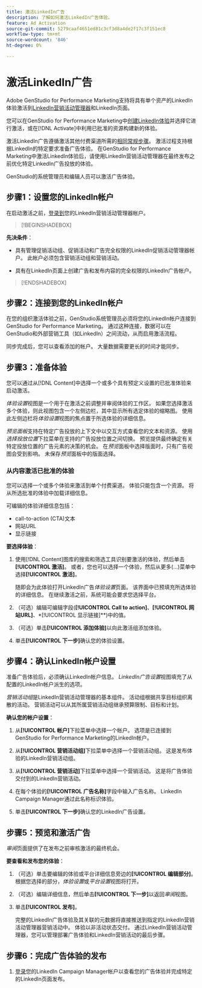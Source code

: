 ```yaml
---
title: 激活LinkedIn广告
description: 了解如何激活LinkedIn广告体验。
feature: Ad Activation
source-git-commit: 5279caaf4651ed81c3cf3d8a4de2f17c3f151ec8
workflow-type: tm+mt
source-wordcount: '846'
ht-degree: 0%

---
```


# 激活LinkedIn广告

Adobe GenStudio for Performance Marketing支持将具有单个资产的LinkedIn体验激活到[LinkedIn营销活动管理器](https://business.linkedin.com/marketing-solutions)和LinkedIn页面。

您可以在GenStudio for Performance Marketing中[创建LinkedIn体验](/help/user-guide/create/create-linkedin.md)并选择它进行激活，或在[!DNL Activate]中利用已批准的资源构建新的体验。

激活LinkedIn广告遵循激活其他付费渠道所需的[相同常规步骤](create-activation.md)。 激活过程支持根据LinkedIn的特定要求准备广告体验。 在GenStudio for Performance Marketing中激活LinkedIn体验后，请使用LinkedIn营销活动管理器在最终发布之前优化特定LinkedIn广告投放的体验。

GenStudio的系统管理员和编辑人员可以激活广告体验。

## 步骤1：设置您的LinkedIn帐户

在启动激活之前，[登录到](https://www.linkedin.com/campaignmanager/login)您的LinkedIn营销活动管理器帐户。

>[!BEGINSHADEBOX]

**先决条件**：

* 具有管理促销活动组、促销活动和广告完全权限的LinkedIn促销活动管理器帐户。 此帐户必须包含营销活动组和营销活动。

* 具有在LinkedIn页面上创建广告和发布内容的完全权限的LinkedIn广告帐户。

>[!ENDSHADEBOX]

## 步骤2：连接到您的LinkedIn帐户

在您的组织激活体验之前，GenStudio系统管理员必须将您的LinkedIn帐户连接到GenStudio for Performance Marketing。 通过这种连接，数据可以在GenStudio和外部营销工具（如LinkedIn）之间流动，从而启用激活流程。

同步完成后，您可以查看添加的帐户。 大量数据需要更长的时间才能同步。

## 步骤3：准备体验

您可以通过从[!DNL Content]中选择一个或多个具有预定义设置的已批准体验来启动激活。

_体验设置_&#x200B;视图是一个用于在激活之前调整并审阅体验的工作区。 如果您选择激活多个体验，则此视图包含一个左侧边栏，其中显示所有选定体验的缩略图。 使用此左侧边栏将&#x200B;_体验设置_&#x200B;视图的焦点置于所选体验的详细信息。

_预览面板_&#x200B;支持在特定广告投放的上下文中以交互方式查看您的文本和资源。 使用&#x200B;_选择投放位置_&#x200B;下拉菜单在支持的广告投放位置之间切换。 预览提供最终确定有关特定投放位置的广告元素的决策的机会。 在&#x200B;_预览_&#x200B;面板中选择版面时，只有广告视图会受到影响。 未保存&#x200B;_预览_&#x200B;面板中的版面选择。

### 从内容激活已批准的体验

您可以选择一个或多个体验来激活到单个付费渠道。 体验只能包含一个资源。 将从所选批准的体验中加载详细信息。

可编辑的体验详细信息包括：

* call-to-action (CTA)文本
* 网站URL
* 显示链接

**要选择体验**：

1. 使用[!DNL Content]图库的搜索和筛选工具识别要激活的体验，然后单击&#x200B;**[!UICONTROL 激活]**。 或者，您也可以选择一个体验，然后从更多(...)菜单中选择&#x200B;**[!UICONTROL 激活]**。

   随即会为此体验打开LinkedIn广告&#x200B;_体验设置_&#x200B;页面。 该界面中已预填充所选体验的详细信息。 在继续激活之前，系统可能会要求您选择平台。

1. （可选）编辑可编辑字段(**[!UICONTROL Call to action]**、**[!UICONTROL 网站URL]**、*[!UICONTROL 显示链接]**)中的值。

1. （可选）单击&#x200B;**[!UICONTROL 添加体验]**&#x200B;以向此激活组添加体验。

1. 单击&#x200B;**[!UICONTROL 下一步]**&#x200B;确认您的体验设置。

## 步骤4：确认LinkedIn帐户设置

准备广告体验后，必须确认LinkedIn帐户信息。 _LinkedIn广告设置_&#x200B;视图填充了从配置的LinkedIn帐户派生的选项。

_营销活动组_&#x200B;是LinkedIn营销活动管理器的基本组件。 活动组根据共享目标组织离散的活动。 营销活动可以从其所属营销活动组继承预算限制、目标和计划。

**确认您的帐户设置**：

1. 从&#x200B;**[!UICONTROL 帐户]**&#x200B;下拉菜单中选择一个帐户。 选项是已连接到GenStudio for Performance Marketing的LinkedIn帐户。

1. 从&#x200B;**[!UICONTROL 营销活动组]**&#x200B;下拉菜单中选择一个营销活动组。 这是发布体验的LinkedIn营销活动组。

1. 从&#x200B;**[!UICONTROL 营销活动]**&#x200B;下拉菜单中选择一个营销活动。 这是将广告体验交付到的LinkedIn营销活动。

1. 在每个体验的&#x200B;**[!UICONTROL 广告名称]**&#x200B;字段中输入广告名称。 LinkedIn Campaign Manager通过此名称标识体验。

1. 单击&#x200B;**[!UICONTROL 下一步]**&#x200B;确认您的LinkedIn广告设置。

## 步骤5：预览和激活广告

_审阅_&#x200B;页面提供了在发布之前审核激活的最终机会。

**要查看和发布您的体验**：

1. （可选）单击要编辑的体验或平台详细信息旁边的&#x200B;**[!UICONTROL 编辑部分]**。
根据您选择的部分，_体验设置_&#x200B;或&#x200B;_平台设置_&#x200B;视图将打开。

1. （可选）编辑详细信息，然后单击&#x200B;**[!UICONTROL 下一步]**&#x200B;以返回&#x200B;_审阅_&#x200B;视图。

1. 单击&#x200B;**[!UICONTROL 发布]**。

   完整的LinkedIn广告体验及其关联的元数据将直接推送到指定的LinkedIn营销活动管理器营销活动中。 体验以非活动状态交付。 通过LinkedIn营销活动管理器，您可以管理部署广告体验和LinkedIn营销活动的最后步骤。

## 步骤6：完成广告体验的发布

1. [登录](https://www.linkedin.com/campaignmanager/login)您的LinkedIn Campaign Manager帐户以查看您的广告体验并完成特定的LinkedIn页面发布。
